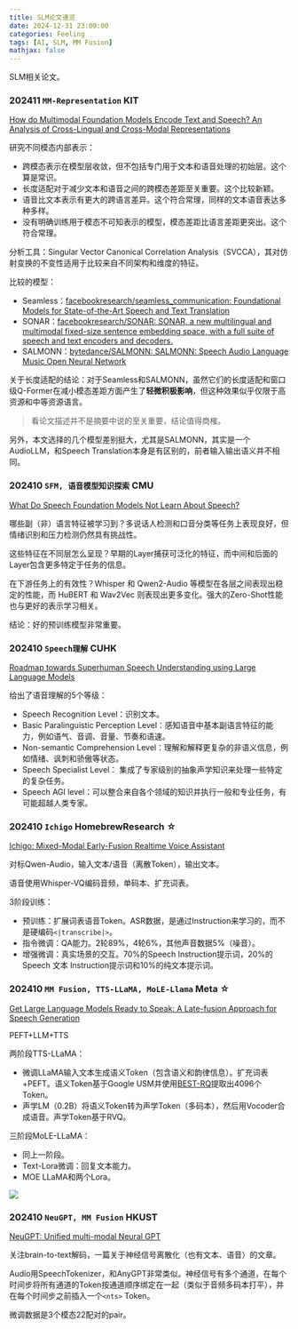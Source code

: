 ```yaml
---
title: SLM论文速览
date: 2024-12-31 23:00:00
categories: Feeling
tags: [AI, SLM, MM Fusion]
mathjax: false
---
```


SLM相关论文。

<!--more-->


### 202411 `MM-Representation` KIT

[How do Multimodal Foundation Models Encode Text and Speech? An Analysis of Cross-Lingual and Cross-Modal Representations](https://arxiv.org/abs/2411.17666)

研究不同模态内部表示：

- 跨模态表示在模型层收敛，但不包括专门用于文本和语音处理的初始层。这个算是常识。
- 长度适配对于减少文本和语音之间的跨模态差距至关重要。这个比较新颖。
- 语音比文本表示有更大的跨语言差异。这个符合常理，同样的文本语音表达多种多样。
- 没有明确训练用于模态不可知表示的模型，模态差距比语言差距更突出。这个符合常理。

分析工具：Singular Vector Canonical Correlation Analysis（SVCCA），其对仿射变换的不变性适用于比较来自不同架构和维度的特征。

比较的模型：

- Seamless：[facebookresearch/seamless_communication: Foundational Models for State-of-the-Art Speech and Text Translation](https://github.com/facebookresearch/seamless_communication)
- SONAR：[facebookresearch/SONAR: SONAR, a new multilingual and multimodal fixed-size sentence embedding space, with a full suite of speech and text encoders and decoders.](https://github.com/facebookresearch/SONAR)
- SALMONN：[bytedance/SALMONN: SALMONN: Speech Audio Language Music Open Neural Network](https://github.com/bytedance/SALMONN)

关于长度适配的结论：对于Seamless和SALMONN，虽然它们的长度适配和窗口级Q-Former在减小模态差距方面产生了**轻微积极影响**，但这种效果似乎仅限于高资源和中等资源语言。

> 看论文描述并不是摘要中说的至关重要，结论值得商榷。

另外，本文选择的几个模型差别挺大，尤其是SALMONN，其实是一个AudioLLM，和Speech Translation本身是有区别的，前者输入输出语义并不相同。

### 202410 `SFM, 语音模型知识探索` CMU

[What Do Speech Foundation Models Not Learn About Speech?](https://arxiv.org/abs/2410.12948)

哪些副（非）语言特征被学习到？多说话人检测和口音分类等任务上表现良好，但情绪识别和压力检测仍然具有挑战性。

这些特征在不同层怎么呈现？早期的Layer捕获可泛化的特征，而中间和后面的Layer包含更多特定于任务的信息。

在下游任务上的有效性？Whisper 和 Qwen2-Audio 等模型在各层之间表现出稳定的性能，而 HuBERT 和 Wav2Vec 则表现出更多变化。强大的Zero-Shot性能也与更好的表示学习相关。

结论：好的预训练模型非常重要。

### 202410 `Speech理解` CUHK

[Roadmap towards Superhuman Speech Understanding using Large Language Models](https://arxiv.org/abs/2410.13268)

给出了语音理解的5个等级：

- Speech Recognition Level：识别文本。
- Basic Paralinguistic Perception Level：感知语音中基本副语言特征的能力，例如语气、音调、音量、节奏和语速。
- Non-semantic Comprehension Level：理解和解释更复杂的非语义信息，例如情绪、讽刺和骄傲等状态。
- Speech Specialist Level： 集成了专家级别的抽象声学知识来处理一些特定的复杂任务。
- Speech AGI level：可以整合来自各个领域的知识并执行一般和专业任务，有可能超越人类专家。

### 202410 `Ichigo` HomebrewResearch ☆

[Ichigo: Mixed-Modal Early-Fusion Realtime Voice Assistant](https://arxiv.org/abs/2410.15316)

对标Qwen-Audio，输入文本/语音（离散Token），输出文本。

语音使用Whisper-VQ编码音频，单码本、扩充词表。

3阶段训练：

- 预训练：扩展词表语音Token。ASR数据，是通过Instruction来学习的，而不是硬编码`<|transcribe|>`。
- 指令微调：QA能力。2轮89%，4轮6%，其他声音数据5%（噪音）。
- 增强微调：真实场景的交互。70%的Speech Instruction提示词，20%的Speech 文本 Instruction提示词和10%的纯文本提示词。


### 202410 `MM Fusion, TTS-LLaMA, MoLE-Llama` Meta ☆

[Get Large Language Models Ready to Speak: A Late-fusion Approach for Speech Generation](https://arxiv.org/abs/2410.20336)

PEFT+LLM+TTS

两阶段TTS-LLaMA：

- 微调LLaMA输入文本生成语义Token（包含语义和韵律信息）。扩充词表+PEFT。语义Token基于Google USM并使用[BEST-RQ](https://github.com/HarunoriKawano/BEST-RQ)提取出4096个Token。
- 声学LM（0.2B）将语义Token转为声学Token（多码本），然后用Vocoder合成语音。声学Token基于RVQ。

三阶段MoLE-LLaMA：

- 同上一阶段。
- Text-Lora微调：回复文本能力。
- MOE LLaMA和两个Lora。

![](https://arxiv.org/html/2410.20336v1/extracted/5956681/Figures/mole-llama.png)

### 202410 `NeuGPT, MM Fusion` HKUST

[ NeuGPT: Unified multi-modal Neural GPT](https://arxiv.org/abs/2410.20916v1)

关注brain-to-text解码，一篇关于神经信号离散化（也有文本、语音）的文章。

Audio用SpeechTokenizer，和AnyGPT非常类似。神经信号有多个通道，在每个时间步将所有通道的Token按通道顺序绑定在一起（类似于音频多码本打平），并在每个时间步之前插入一个`<nts>` Token。

微调数据是3个模态22配对的pair。
